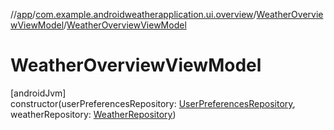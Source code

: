 //[app](../../../index.md)/[com.example.androidweatherapplication.ui.overview](../index.md)/[WeatherOverviewViewModel](index.md)/[WeatherOverviewViewModel](-weather-overview-view-model.md)

# WeatherOverviewViewModel

[androidJvm]\
constructor(userPreferencesRepository: [UserPreferencesRepository](../../com.example.androidweatherapplication.data/-user-preferences-repository/index.md), weatherRepository: [WeatherRepository](../../com.example.androidweatherapplication.data/-weather-repository/index.md))
